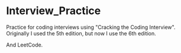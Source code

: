# Interview_Practice

Practice for coding interviews using "Cracking the Coding Interview".
Originally I used the 5th edition, but now I use the 6th edition.

And LeetCode.
